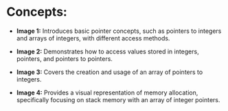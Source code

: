 # Concepts:

- **Image 1:** Introduces basic pointer concepts, such as pointers to integers and arrays of integers, with different access methods.

- **Image 2:** Demonstrates how to access values stored in integers, pointers, and pointers to pointers.

- **Image 3:** Covers the creation and usage of an array of pointers to integers.

- **Image 4:** Provides a visual representation of memory allocation, specifically focusing on stack memory with an array of integer pointers.
